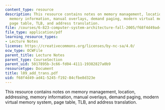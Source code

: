 ```yaml
---
content_type: resource
description: This resource contains notes on memory management, location, addressing,
  memory information, manual overlays, demand paging, modern virtual memory system,
  page table, TLB, and address translation.
file: /courses/6-823-computer-system-architecture-fall-2005/f68f4d49ad415245f19284cfbe8d323e_l09_add_trans.pdf
file_type: application/pdf
learning_resource_types:
- Lecture Notes
license: https://creativecommons.org/licenses/by-nc-sa/4.0/
ocw_type: OCWFile
parent_title: Lecture Notes
parent_type: CourseSection
parent_uid: 5017895b-3c66-fd04-4111-19382827a0b9
resourcetype: Document
title: l09_add_trans.pdf
uid: f68f4d49-ad41-5245-f192-84cfbe8d323e
---
```

This resource contains notes on memory management, location, addressing, memory information, manual overlays, demand paging, modern virtual memory system, page table, TLB, and address translation.